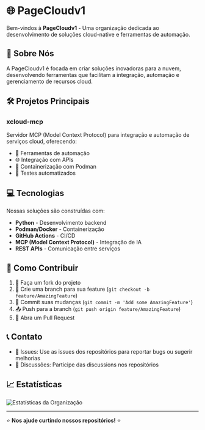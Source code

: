 # 🌐 PageCloudv1

Bem-vindos à **PageCloudv1** - Uma organização dedicada ao desenvolvimento de soluções cloud-native e ferramentas de automação.

## 🚀 Sobre Nós

A PageCloudv1 é focada em criar soluções inovadoras para a nuvem, desenvolvendo ferramentas que facilitam a integração, automação e gerenciamento de recursos cloud.

## 🛠️ Projetos Principais

### xcloud-mcp

Servidor MCP (Model Context Protocol) para integração e automação de serviços cloud, oferecendo:

- 🔧 Ferramentas de automação
- 🌐 Integração com APIs
- 🐳 Containerização com Podman
- 🧪 Testes automatizados

## 💻 Tecnologias

Nossas soluções são construídas com:

- **Python** - Desenvolvimento backend
- **Podman/Docker** - Containerização
- **GitHub Actions** - CI/CD
- **MCP (Model Context Protocol)** - Integração de IA
- **REST APIs** - Comunicação entre serviços

## 🤝 Como Contribuir

1. 🍴 Faça um fork do projeto
2. 🌿 Crie uma branch para sua feature (`git checkout -b feature/AmazingFeature`)
3. 💾 Commit suas mudanças (`git commit -m 'Add some AmazingFeature'`)
4. 📤 Push para a branch (`git push origin feature/AmazingFeature`)
5. 🔄 Abra um Pull Request

## 📞 Contato

- 📧 Issues: Use as issues dos repositórios para reportar bugs ou sugerir melhorias
- 💬 Discussões: Participe das discussions nos repositórios

## 📈 Estatísticas

![Estatísticas da Organização](https://github-readme-stats.vercel.app/api?username=PageCloudv1&show_icons=true&theme=radical&count_private=true)

---

⭐ **Nos ajude curtindo nossos repositórios!** ⭐
